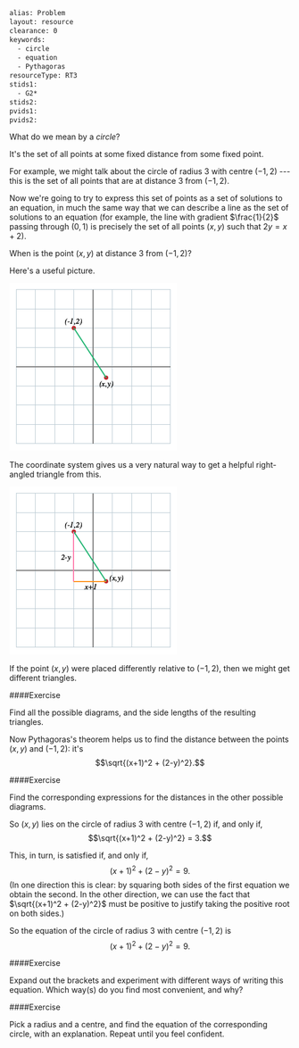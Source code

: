 ````
alias: Problem
layout: resource
clearance: 0
keywords:
  - circle
  - equation
  - Pythagoras
resourceType: RT3
stids1:
  - G2*
stids2:
pvids1: 
pvids2: 

````

What do we mean by a _circle_?

It's the set of all points at some fixed distance from some fixed point.

For example, we might talk about the circle of radius 3 with centre $(-1,2)$ --- this is the set of all points that are at distance 3 from $(-1,2)$.

Now we're going to try to express this set of points as a set of solutions to an equation, in much the same way that we can describe a line as the set of solutions to an equation (for example, the line with gradient $\frac{1}{2}$ passing through $(0,1)$ is precisely the set of all points $(x,y)$ such that $2y = x + 2$).

When is the point $(x,y)$ at distance 3 from $(-1,2)$?

Here's a useful picture.

<!-- ADD PICTURE OF AXES WITH THESE TWO POINTS MARKED AND A LINE SHOWING THE DISTANCE BETWEEN THEM -->
![When is $(x,y)$ at distance 3 from $(-1,2)$?](xy12-1.png)

The coordinate system gives us a very natural way to get a helpful right-angled triangle from this.

<!-- ADD PICTURE SHOWING RIGHT-ANGLED TRIANGLE WITH SHORTER SIDE LENGTHS LABELLED -->
![When is $(x,y)$ at distance 3 from $(-1,2)$?](xy12-2.png)

If the point $(x,y)$ were placed differently relative to $(-1,2)$, then we might get different triangles.

<div class="well">

####Exercise

Find all the possible diagrams, and the side lengths of the resulting triangles.

</div>

Now Pythagoras's theorem helps us to find the distance between the points $(x,y)$ and $(-1,2)$: it's $$\sqrt{(x+1)^2 + (2-y)^2}.$$

<div class="well">####Exercise

Find the corresponding expressions for the distances in the other possible diagrams.</div>

So $(x,y)$ lies on the circle of radius 3 with centre $(-1,2)$ if, and only if, $$\sqrt{(x+1)^2 + (2-y)^2} = 3.$$

This, in turn, is satisfied if, and only if, $$(x+1)^2 + (2-y)^2 = 9.$$  (In one direction this is clear: by squaring both sides of the first equation we obtain the second.  In the other direction, we can use the fact that $\sqrt{(x+1)^2 + (2-y)^2}$ must be positive to justify taking the positive root on both sides.)

So the equation of the circle of radius 3 with centre $(-1,2)$ is $$(x+1)^2 + (2-y)^2 = 9.$$

<div class="well">####Exercise

Expand out the brackets and experiment with different ways of writing this equation.  Which way(s) do you find most convenient, and why?</div>

<div class="well">####Exercise

Pick a radius and a centre, and find the equation of the corresponding circle, with an explanation.  Repeat until you feel confident.</div>

